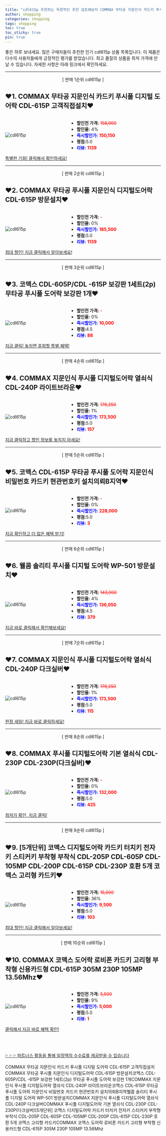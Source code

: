 ```yaml
---
title: "cdl615p 추천하는 독창적인 추천 검토해보자 COMMAX 무타공 지문인식 카드키 푸시풀"
author: shopping
categories: shopping
tags: shopping
toc: true
toc_sticky: true
pin: true
---
```

좋은 하루 보내세요. 많은 구매자들이 추천한 인기 cdl615p 상품 목록입니다. 이 제품은 다수의 사용자들에게 긍정적인 평가를 받았습니다. 최고 품질의 상품을 최저 가격에 만날 수 있습니다. 자세한 사항은 아래 링크에서 확인하세요.

---
<p class="toplist" style="margin: 0 auto; display: block; width: fit-content;">[ 판매 1순위 cdl615p ]</p>

<h2><strong>❤️1. COMMAX 무타공 지문인식 카드키 푸시풀 디지털 도어락 CDL-615P 고객직접설치❤️</strong></h2>

<div style="display: flex; align-items: center;">
    <div style="flex: 0.4;">
        <img src="https://thumbnail6.coupangcdn.com/thumbnails/remote/230x230ex/image/retail/images/3121676620667775-982602ab-c487-4a7f-aa4e-9b778b842ef3.jpg" alt="cdl615p" style="max-width: 100%;">
    </div>
    <div style="flex: 0.6; margin-left: 10px;">
        <ul>
            <li><strong>할인전 가격:</strong> <del style="color: red;">158,000</del></li>
            <li><strong>할인율:</strong> 4%</li>
            <li><span style='color:blue'><strong>즉시할인가:</strong></span> <span style='color:red'><strong>150,150</strong></span></li>
            <li><strong>평점:</strong>5.0</li>
            <li><span style='color:blue'><strong>리뷰:</strong></span> <span style='color:red'><strong>1139</strong></span></li>
        </ul>
    </div>
</div>
<div class="center">
    <a href="https://William4Davisa.github.io?lptag=AF9450613&subid=githubio&pageKey=7210605091&traceid=V0-153&itemId=18246644853&vendorItemId=85393451791" class="myButton">
        특별한 기회! 클릭해서 확인하세요!
    </a>
</div>


---
<p class="toplist" style="margin: 0 auto; display: block; width: fit-content;">[ 판매 2순위 cdl615p ]</p>

<h2><strong>❤️2. COMMAX 무타공 푸시풀 지문인식 디지털도어락 CDL-615P 방문설치❤️</strong></h2>

<div style="display: flex; align-items: center;">
    <div style="flex: 0.4;">
        <img src="https://thumbnail7.coupangcdn.com/thumbnails/remote/230x230ex/image/retail/images/1149851976039000-3ca943b6-571e-4bd4-8450-1e5af6b20c2e.jpg" alt="cdl615p" style="max-width: 100%;">
    </div>
    <div style="flex: 0.6; margin-left: 10px;">
        <ul>
            <li><strong>할인전 가격:</strong> <del style="color: red;">-</del></li>
            <li><strong>할인율:</strong> 0%</li>
            <li><span style='color:blue'><strong>즉시할인가:</strong></span> <span style='color:red'><strong>185,500</strong></span></li>
            <li><strong>평점:</strong>5.0</li>
            <li><span style='color:blue'><strong>리뷰:</strong></span> <span style='color:red'><strong>1139</strong></span></li>
        </ul>
    </div>
</div>
<div class="center">
    <a href="https://William4Davisa.github.io?lptag=AF9450613&subid=githubio&pageKey=7210605091&traceid=V0-153&itemId=21283533791&vendorItemId=88343558502" class="myButton">
        최대 할인! 지금 클릭해서 알아보세요!
    </a>
</div>


---
<p class="toplist" style="margin: 0 auto; display: block; width: fit-content;">[ 판매 3순위 cdl615p ]</p>

<h2><strong>❤️3. 코맥스 CDL-605P/CDL -615P 보강판 1세트(2p) 무타공 푸시풀 도어락 보강판 1개❤️</strong></h2>

<div style="display: flex; align-items: center;">
    <div style="flex: 0.4;">
        <img src="https://thumbnail10.coupangcdn.com/thumbnails/remote/230x230ex/image/vendor_inventory/5179/65dcfdd9afd73b4023eff847944aa6a90eaa29c73cd625fd39532d96b26e.jpg" alt="cdl615p" style="max-width: 100%;">
    </div>
    <div style="flex: 0.6; margin-left: 10px;">
        <ul>
            <li><strong>할인전 가격:</strong> <del style="color: red;">-</del></li>
            <li><strong>할인율:</strong> 0%</li>
            <li><span style='color:blue'><strong>즉시할인가:</strong></span> <span style='color:red'><strong>10,000</strong></span></li>
            <li><strong>평점:</strong>4.5</li>
            <li><span style='color:blue'><strong>리뷰:</strong></span> <span style='color:red'><strong>88</strong></span></li>
        </ul>
    </div>
</div>
<div class="center">
    <a href="https://William4Davisa.github.io?lptag=AF9450613&subid=githubio&pageKey=6504065807&traceid=V0-153&itemId=14334306451&vendorItemId=81578884145" class="myButton">
        지금 클릭! 놓치면 후회할 특별 혜택!
    </a>
</div>


---
<p class="toplist" style="margin: 0 auto; display: block; width: fit-content;">[ 판매 4순위 cdl615p ]</p>

<h2><strong>❤️4. COMMAX 지문인식 푸시풀 디지털도어락 열쇠식 CDL-240P 라이트브라운❤️</strong></h2>

<div style="display: flex; align-items: center;">
    <div style="flex: 0.4;">
        <img src="https://thumbnail9.coupangcdn.com/thumbnails/remote/230x230ex/image/retail/images/2022/01/05/11/0/4ddbb664-39d2-457f-be26-11c03de45d1c.jpg" alt="cdl615p" style="max-width: 100%;">
    </div>
    <div style="flex: 0.6; margin-left: 10px;">
        <ul>
            <li><strong>할인전 가격:</strong> <del style="color: red;">176,250</del></li>
            <li><strong>할인율:</strong> 1%</li>
            <li><span style='color:blue'><strong>즉시할인가:</strong></span> <span style='color:red'><strong>173,500</strong></span></li>
            <li><strong>평점:</strong>5.0</li>
            <li><span style='color:blue'><strong>리뷰:</strong></span> <span style='color:red'><strong>157</strong></span></li>
        </ul>
    </div>
</div>
<div class="center">
    <a href="https://William4Davisa.github.io?lptag=AF9450613&subid=githubio&pageKey=6271120535&traceid=V0-153&itemId=12825283698&vendorItemId=80091075572" class="myButton">
        지금 클릭하고 할인 정보를 놓치지 마세요!
    </a>
</div>


---
<p class="toplist" style="margin: 0 auto; display: block; width: fit-content;">[ 판매 5순위 cdl615p ]</p>

<h2><strong>❤️5. 코맥스 CDL-615P 무타공 푸시풀 도어락 지문인식 비밀번호 카드키 현관번호키 설치의뢰B지역❤️</strong></h2>

<div style="display: flex; align-items: center;">
    <div style="flex: 0.4;">
        <img src="https://thumbnail10.coupangcdn.com/thumbnails/remote/230x230ex/image/vendor_inventory/20db/1a1d1e46332a433f6eb2d7ed31d2b3c8b15295c41abacb60fb9541bafa76.jpg" alt="cdl615p" style="max-width: 100%;">
    </div>
    <div style="flex: 0.6; margin-left: 10px;">
        <ul>
            <li><strong>할인전 가격:</strong> <del style="color: red;">-</del></li>
            <li><strong>할인율:</strong> 0%</li>
            <li><span style='color:blue'><strong>즉시할인가:</strong></span> <span style='color:red'><strong>228,000</strong></span></li>
            <li><strong>평점:</strong>5.0</li>
            <li><span style='color:blue'><strong>리뷰:</strong></span> <span style='color:red'><strong>3</strong></span></li>
        </ul>
    </div>
</div>
<div class="center">
    <a href="https://William4Davisa.github.io?lptag=AF9450613&subid=githubio&pageKey=6498048412&traceid=V0-153&itemId=14293989081&vendorItemId=81538888682" class="myButton">
        지금 확인하고 더 많은 혜택 받기!
    </a>
</div>


---
<p class="toplist" style="margin: 0 auto; display: block; width: fit-content;">[ 판매 6순위 cdl615p ]</p>

<h2><strong>❤️6. 웰콤 솔리티 푸시풀 디지털 도어락 WP-501 방문설치❤️</strong></h2>

<div style="display: flex; align-items: center;">
    <div style="flex: 0.4;">
        <img src="https://thumbnail7.coupangcdn.com/thumbnails/remote/230x230ex/image/retail/images/2023/09/05/11/6/77b846d0-e5e3-424e-9e8a-f136fe993106.jpg" alt="cdl615p" style="max-width: 100%;">
    </div>
    <div style="flex: 0.6; margin-left: 10px;">
        <ul>
            <li><strong>할인전 가격:</strong> <del style="color: red;">143,000</del></li>
            <li><strong>할인율:</strong> 4%</li>
            <li><span style='color:blue'><strong>즉시할인가:</strong></span> <span style='color:red'><strong>136,050</strong></span></li>
            <li><strong>평점:</strong>4.5</li>
            <li><span style='color:blue'><strong>리뷰:</strong></span> <span style='color:red'><strong>379</strong></span></li>
        </ul>
    </div>
</div>
<div class="center">
    <a href="https://William4Davisa.github.io?lptag=AF9450613&subid=githubio&pageKey=7475897395&traceid=V0-153&itemId=19987357704&vendorItemId=87085414474" class="myButton">
        지금 바로 클릭해서 확인해보세요!
    </a>
</div>


---
<p class="toplist" style="margin: 0 auto; display: block; width: fit-content;">[ 판매 7순위 cdl615p ]</p>

<h2><strong>❤️7. COMMAX 지문인식 푸시풀 디지털도어락 열쇠식 CDL-240P 다크실버❤️</strong></h2>

<div style="display: flex; align-items: center;">
    <div style="flex: 0.4;">
        <img src="https://thumbnail8.coupangcdn.com/thumbnails/remote/230x230ex/image/retail/images/5048274060584702-8fe1027b-f4b5-45ef-a43b-a606930808e6.jpg" alt="cdl615p" style="max-width: 100%;">
    </div>
    <div style="flex: 0.6; margin-left: 10px;">
        <ul>
            <li><strong>할인전 가격:</strong> <del style="color: red;">176,250</del></li>
            <li><strong>할인율:</strong> 1%</li>
            <li><span style='color:blue'><strong>즉시할인가:</strong></span> <span style='color:red'><strong>173,500</strong></span></li>
            <li><strong>평점:</strong>5.0</li>
            <li><span style='color:blue'><strong>리뷰:</strong></span> <span style='color:red'><strong>115</strong></span></li>
        </ul>
    </div>
</div>
<div class="center">
    <a href="https://William4Davisa.github.io?lptag=AF9450613&subid=githubio&pageKey=6426618873&traceid=V0-153&itemId=12825283695&vendorItemId=80091075552" class="myButton">
        한정 세일! 지금 바로 클릭하세요!
    </a>
</div>


---
<p class="toplist" style="margin: 0 auto; display: block; width: fit-content;">[ 판매 8순위 cdl615p ]</p>

<h2><strong>❤️8. COMMAX 푸시풀 디지털도어락 기본 열쇠식 CDL-230P CDL-230P(다크실버)❤️</strong></h2>

<div style="display: flex; align-items: center;">
    <div style="flex: 0.4;">
        <img src="https://thumbnail6.coupangcdn.com/thumbnails/remote/230x230ex/image/retail/images/2022/01/05/11/0/921cac29-b11d-4c9d-ad52-24b254b13d1c.jpg" alt="cdl615p" style="max-width: 100%;">
    </div>
    <div style="flex: 0.6; margin-left: 10px;">
        <ul>
            <li><strong>할인전 가격:</strong> <del style="color: red;">-</del></li>
            <li><strong>할인율:</strong> 0%</li>
            <li><span style='color:blue'><strong>즉시할인가:</strong></span> <span style='color:red'><strong>132,000</strong></span></li>
            <li><strong>평점:</strong>5.0</li>
            <li><span style='color:blue'><strong>리뷰:</strong></span> <span style='color:red'><strong>425</strong></span></li>
        </ul>
    </div>
</div>
<div class="center">
    <a href="https://William4Davisa.github.io?lptag=AF9450613&subid=githubio&pageKey=6271120532&traceid=V0-153&itemId=12825283691&vendorItemId=80091075486" class="myButton">
        최저가 확인, 지금 클릭!
    </a>
</div>


---
<p class="toplist" style="margin: 0 auto; display: block; width: fit-content;">[ 판매 9순위 cdl615p ]</p>

<h2><strong>❤️9. [5개단위] 코맥스 디지털도어락 카드키 터치키 전자키 스티커키 부착형 부착식 CDL-205P CDL-605P CDL-105MP CDL-200P CDL-615P CDL-230P 호환 5개 코맥스 고리형 카드키❤️</strong></h2>

<div style="display: flex; align-items: center;">
    <div style="flex: 0.4;">
        <img src="https://thumbnail8.coupangcdn.com/thumbnails/remote/230x230ex/image/vendor_inventory/bbbc/0114797332a92cb095cbd4cc506217a6000bb496c8aa48d21065136a304f.jpg" alt="cdl615p" style="max-width: 100%;">
    </div>
    <div style="flex: 0.6; margin-left: 10px;">
        <ul>
            <li><strong>할인전 가격:</strong> <del style="color: red;">15,000</del></li>
            <li><strong>할인율:</strong> 36%</li>
            <li><span style='color:blue'><strong>즉시할인가:</strong></span> <span style='color:red'><strong>9,500</strong></span></li>
            <li><strong>평점:</strong>5.0</li>
            <li><span style='color:blue'><strong>리뷰:</strong></span> <span style='color:red'><strong>103</strong></span></li>
        </ul>
    </div>
</div>
<div class="center">
    <a href="https://William4Davisa.github.io?lptag=AF9450613&subid=githubio&pageKey=6613194898&traceid=V0-153&itemId=15004154720&vendorItemId=4026354290" class="myButton">
        최대 할인! 지금 클릭해서 알아보세요!
    </a>
</div>


---
<p class="toplist" style="margin: 0 auto; display: block; width: fit-content;">[ 판매 10순위 cdl615p ]</p>

<h2><strong>❤️10. COMMAX 코맥스 도어락 로비폰 카드키 고리형 부착형 신용카드형 CDL-615P 305M 230P 105MP 13.56Mhz❤️</strong></h2>

<div style="display: flex; align-items: center;">
    <div style="flex: 0.4;">
        <img src="https://thumbnail8.coupangcdn.com/thumbnails/remote/230x230ex/image/vendor_inventory/9464/19ffebb2f0facac54f46a4d38489de1633371dbe3eafdecbdd107c4bd4f2.jpg" alt="cdl615p" style="max-width: 100%;">
    </div>
    <div style="flex: 0.6; margin-left: 10px;">
        <ul>
            <li><strong>할인전 가격:</strong> <del style="color: red;">5,500</del></li>
            <li><strong>할인율:</strong> 9%</li>
            <li><span style='color:blue'><strong>즉시할인가:</strong></span> <span style='color:red'><strong>5,000</strong></span></li>
            <li><strong>평점:</strong>5.0</li>
            <li><span style='color:blue'><strong>리뷰:</strong></span> <span style='color:red'><strong>1</strong></span></li>
        </ul>
    </div>
</div>
<div class="center">
    <a href="https://William4Davisa.github.io?lptag=AF9450613&subid=githubio&pageKey=7568140657&traceid=V0-153&itemId=19952842856&vendorItemId=87051763663" class="myButton">
        클릭해서 지금 바로 혜택 확인!
    </a>
</div>

<br><br><br>[💦 💦 💦 파트너스 활동을 통해 일정액의 수수료를 제공받을 수 있습니다](https://link.coupang.com/a/bcpT2c)<br><br>COMMAX 무타공 지문인식 카드키 푸시풀 디지털 도어락 CDL-615P 고객직접설치COMMAX 무타공 푸시풀 지문인식 디지털도어락 CDL-615P 방문설치코맥스 CDL-605P/CDL -615P 보강판 1세트(2p) 무타공 푸시풀 도어락 보강판 1개COMMAX 지문인식 푸시풀 디지털도어락 열쇠식 CDL-240P 라이트브라운코맥스 CDL-615P 무타공 푸시풀 도어락 지문인식 비밀번호 카드키 현관번호키 설치의뢰B지역웰콤 솔리티 푸시풀 디지털 도어락 WP-501 방문설치COMMAX 지문인식 푸시풀 디지털도어락 열쇠식 CDL-240P 다크실버COMMAX 푸시풀 디지털도어락 기본 열쇠식 CDL-230P CDL-230P(다크실버)[5개단위] 코맥스 디지털도어락 카드키 터치키 전자키 스티커키 부착형 부착식 CDL-205P CDL-605P CDL-105MP CDL-200P CDL-615P CDL-230P 호환 5개 코맥스 고리형 카드키COMMAX 코맥스 도어락 로비폰 카드키 고리형 부착형 신용카드형 CDL-615P 305M 230P 105MP 13.56Mhz